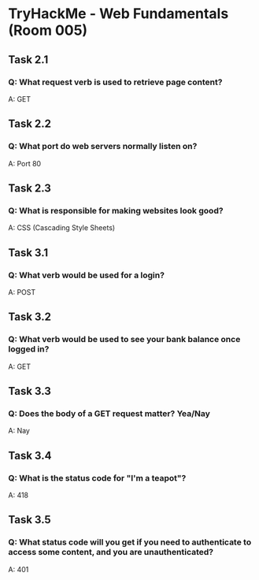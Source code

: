 #  TryHackMe - Web Fundamentals (Room 005)

## Task 2.1

### Q: What request verb is used to retrieve page content?

A: GET

## Task 2.2

### Q: What port do web servers normally listen on?

A: Port 80

## Task 2.3

### Q: What is responsible for making websites look good?

A: CSS (Cascading Style Sheets)

## Task 3.1

### Q: What verb would be used for a login?

A: POST

## Task 3.2

### Q: What verb would be used to see your bank balance once logged in?

A: GET

## Task 3.3

### Q: Does the body of a GET request matter? Yea/Nay

A: Nay

## Task 3.4

### Q: What is the status code for "I'm a teapot"?

A: 418

## Task 3.5

### Q: What status code will you get if you need to authenticate to access some content, and you are unauthenticated?

A: 401